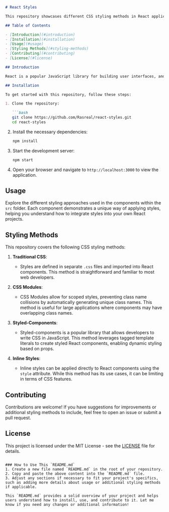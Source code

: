 

```markdown
# React Styles

This repository showcases different CSS styling methods in React applications. It explores various ways to apply styles to components, including traditional CSS files, CSS modules, and the styled-components library.

## Table of Contents

- [Introduction](#introduction)
- [Installation](#installation)
- [Usage](#usage)
- [Styling Methods](#styling-methods)
- [Contributing](#contributing)
- [License](#license)

## Introduction

React is a popular JavaScript library for building user interfaces, and managing styles is an essential part of any React application. This repository demonstrates multiple techniques for styling React components to help developers choose the best approach for their projects.

## Installation

To get started with this repository, follow these steps:

1. Clone the repository:

   ```bash
   git clone https://github.com/Rasreal/react-styles.git
   cd react-styles
   ```

2. Install the necessary dependencies:

   ```bash
   npm install
   ```

3. Start the development server:

   ```bash
   npm start
   ```

4. Open your browser and navigate to `http://localhost:3000` to view the application.

## Usage

Explore the different styling approaches used in the components within the `src` folder. Each component demonstrates a unique way of applying styles, helping you understand how to integrate styles into your own React projects.

## Styling Methods

This repository covers the following CSS styling methods:

1. **Traditional CSS**:
   - Styles are defined in separate `.css` files and imported into React components. This method is straightforward and familiar to most web developers.

2. **CSS Modules**:
   - CSS Modules allow for scoped styles, preventing class name collisions by automatically generating unique class names. This method is useful for large applications where components may have overlapping class names.

3. **Styled-Components**:
   - Styled-components is a popular library that allows developers to write CSS in JavaScript. This method leverages tagged template literals to create styled React components, enabling dynamic styling based on props.

4. **Inline Styles**:
   - Inline styles can be applied directly to React components using the `style` attribute. While this method has its use cases, it can be limiting in terms of CSS features.

## Contributing

Contributions are welcome! If you have suggestions for improvements or additional styling methods to include, feel free to open an issue or submit a pull request.

## License

This project is licensed under the MIT License - see the [LICENSE](LICENSE) file for details.
```

### How to Use This `README.md`
1. Create a new file named `README.md` in the root of your repository.
2. Copy and paste the above content into the `README.md` file.
3. Adjust any sections if necessary to fit your project's specifics, such as adding more details about usage or additional styling methods if applicable.

This `README.md` provides a solid overview of your project and helps users understand how to install, use, and contribute to it. Let me know if you need any changes or additional information!
